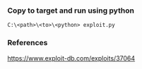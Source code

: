 ### Copy to target and run using python
```
C:\<path>\<to>\<python> exploit.py
```

### References
https://www.exploit-db.com/exploits/37064  

